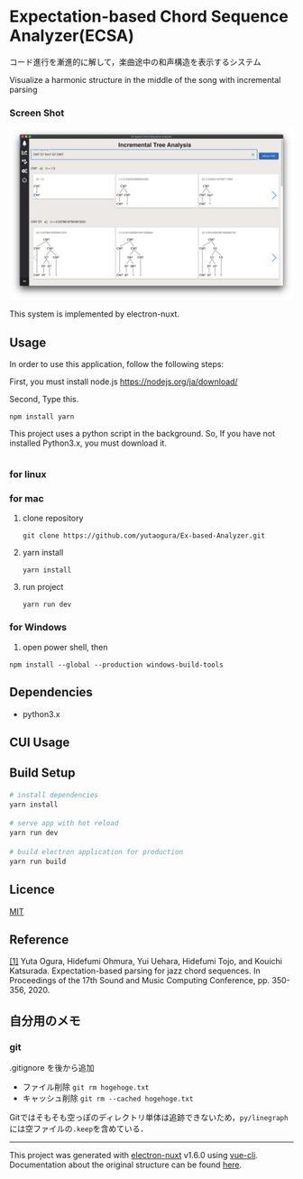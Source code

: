 # Expectation-based Chord Sequence Analyzer(ECSA)
コード進行を漸進的に解して，楽曲途中の和声構造を表示するシステム


Visualize a harmonic structure in the middle of the song with incremental parsing

### Screen Shot
<img src="./screenshot.png" >




This system is implemented by electron-nuxt.

## Usage
In order to use this application, follow the following steps:

First, you must install node.js 
https://nodejs.org/ja/download/

Second, Type this.
```
npm install yarn
```

This project uses a python script in the background. So, If you have not installed Python3.x, you must download it.
```

```
### for linux

### for mac
1. clone repository
   ```
   git clone https://github.com/yutaogura/Ex-based-Analyzer.git
   ```
2. yarn install
   ```
   yarn install
   ```
3. run project
   ```
   yarn run dev
   ``` 
### for Windows

1. open power shell, then 
```
npm install --global --production windows-build-tools
```
## Dependencies
- python3.x

## CUI Usage

## Build Setup

``` bash
# install dependencies
yarn install

# serve app with hot reload
yarn run dev

# build electron application for production
yarn run build
```

## Licence

[MIT](https://github.com/tcnksm/tool/blob/master/LICENCE)

## Reference
[[1]](https://smc2020torino.it/adminupload/file/SMCCIM_2020_paper_111.pdf) Yuta Ogura, Hidefumi Ohmura, Yui Uehara, Hidefumi Tojo, and Kouichi Katsurada.
Expectation-based parsing for jazz chord sequences. In Proceedings of the 17th Sound
and Music Computing Conference, pp. 350-356, 2020.



## 自分用のメモ
### git
.gitignore を後から追加
- ファイル削除
  ``` git rm hogehoge.txt ```
- キャッシュ削除
  ``` git rm --cached hogehoge.txt ```

Gitではそもそも空っぽのディレクトリ単体は追跡できないため，```py/linegraph ``` には空ファイルの```.keep```を含めている．

---

This project was generated with [electron-nuxt](https://github.com/michalzaq12/electron-nuxt) v1.6.0 using [vue-cli](https://github.com/vuejs/vue-cli). Documentation about the original structure can be found [here](https://github.com/michalzaq12/electron-nuxt/blob/master/README.md).
